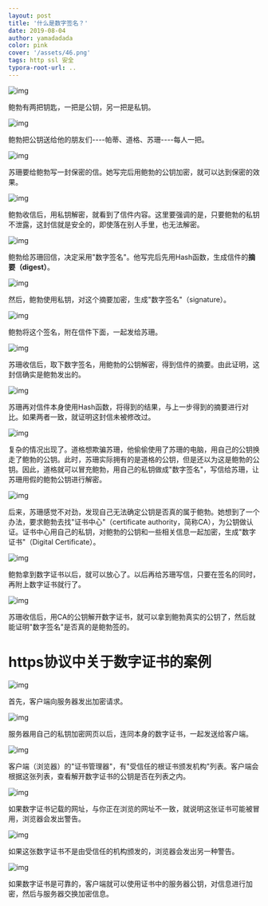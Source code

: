 ```yaml
---
layout: post
title: '什么是数字签名？'
date: 2019-08-04
author: yamadadada
color: pink
cover: '/assets/46.png'
tags: http ssl 安全
typora-root-url: ..
---
```


![img](/assets/47.jpg)

鲍勃有两把钥匙，一把是公钥，另一把是私钥。

![img](/assets/Snipaste_2019-08-04_15-20-57.png)

鲍勃把公钥送给他的朋友们----帕蒂、道格、苏珊----每人一把。

![img](/assets/Snipaste_2019-08-04_15-21-39.png)

苏珊要给鲍勃写一封保密的信。她写完后用鲍勃的公钥加密，就可以达到保密的效果。

![img](/assets/Snipaste_2019-08-04_15-22-02.png)

鲍勃收信后，用私钥解密，就看到了信件内容。这里要强调的是，只要鲍勃的私钥不泄露，这封信就是安全的，即使落在别人手里，也无法解密。

![img](/assets/Snipaste_2019-08-04_15-22-29.png)

鲍勃给苏珊回信，决定采用"数字签名"。他写完后先用Hash函数，生成信件的**摘要（digest）**。

![img](/assets/Snipaste_2019-08-04_15-22-59.png)

然后，鲍勃使用私钥，对这个摘要加密，生成"数字签名"（signature）。

![img](/assets/Snipaste_2019-08-04_15-23-36.png)

鲍勃将这个签名，附在信件下面，一起发给苏珊。

![img](/assets/Snipaste_2019-08-04_15-24-20.png)

苏珊收信后，取下数字签名，用鲍勃的公钥解密，得到信件的摘要。由此证明，这封信确实是鲍勃发出的。

![img](/assets/Snipaste_2019-08-04_15-25-22.png)

苏珊再对信件本身使用Hash函数，将得到的结果，与上一步得到的摘要进行对比。如果两者一致，就证明这封信未被修改过。

![img](/assets/Snipaste_2019-08-04_15-26-17.png)

复杂的情况出现了。道格想欺骗苏珊，他偷偷使用了苏珊的电脑，用自己的公钥换走了鲍勃的公钥。此时，苏珊实际拥有的是道格的公钥，但是还以为这是鲍勃的公钥。因此，道格就可以冒充鲍勃，用自己的私钥做成"数字签名"，写信给苏珊，让苏珊用假的鲍勃公钥进行解密。

![img](/assets/Snipaste_2019-08-04_15-27-22.png)

后来，苏珊感觉不对劲，发现自己无法确定公钥是否真的属于鲍勃。她想到了一个办法，要求鲍勃去找"证书中心"（certificate authority，简称CA），为公钥做认证。证书中心用自己的私钥，对鲍勃的公钥和一些相关信息一起加密，生成"数字证书"（Digital Certificate）。

![img](/assets/Snipaste_2019-08-04_15-29-04.png)

鲍勃拿到数字证书以后，就可以放心了。以后再给苏珊写信，只要在签名的同时，再附上数字证书就行了。

![img](/assets/Snipaste_2019-08-04_15-29-37.png)

苏珊收信后，用CA的公钥解开数字证书，就可以拿到鲍勃真实的公钥了，然后就能证明"数字签名"是否真的是鲍勃签的。

# https协议中关于数字证书的案例

![img](/assets/Snipaste_2019-08-04_15-31-23.png)

首先，客户端向服务器发出加密请求。

![img](/assets/Snipaste_2019-08-04_15-32-11.png)

服务器用自己的私钥加密网页以后，连同本身的数字证书，一起发送给客户端。

![img](/assets/Snipaste_2019-08-04_15-32-59.png)

客户端（浏览器）的"证书管理器"，有"受信任的根证书颁发机构"列表。客户端会根据这张列表，查看解开数字证书的公钥是否在列表之内。

![img](/assets/Snipaste_2019-08-04_15-33-39.png)

如果数字证书记载的网址，与你正在浏览的网址不一致，就说明这张证书可能被冒用，浏览器会发出警告。

![img](/assets/Snipaste_2019-08-04_15-34-15.png)

如果这张数字证书不是由受信任的机构颁发的，浏览器会发出另一种警告。

![img](/assets/Snipaste_2019-08-04_15-35-01.png)

如果数字证书是可靠的，客户端就可以使用证书中的服务器公钥，对信息进行加密，然后与服务器交换加密信息。